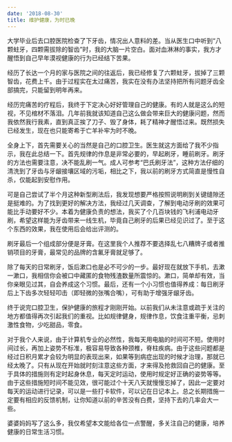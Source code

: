 ```yaml
---
date: '2018-08-30'
title: 维护健康，为时已晚
---
```


大学毕业后去口腔医院检查了下牙齿，情况出人意料的差。当从医生口中听到“八颗蛀牙，四颗需拔除的智齿”时，我的大脑一片空白。面对血淋淋的事实，我方才醒悟到自己早年漠视健康的行为已经结下苦果。

经历了长达一个月的家与医院之间的往返后，我已经修复了六颗蛀牙，拔掉了三颗智齿，花费上千。由于过程实在太过痛苦，我实在没有办法坚持把所有问题牙齿全部搞完，只能留到明年再来。

经历完痛苦的疗程后，我终于下定决心好好管理自己的健康。有的人就是这么的短视，不见棺材不落泪。几年前我就该知道自己这么做会带来巨大的健康问题，然而我依然我行我素，直到真正挨了刀子、毁了身体，耗了精神才醒悟过来。既然损失已经发生，现在也只能寄希于亡羊补牢为时不晚。

全身上下，首先需要关心的当然是自己的口腔卫生。医生就这方面给了我不少指示，我在此总结一下。首先规律的作息是非常必要的，早起刷牙，睡前刷牙。刷牙的方法也需要注意，决不能乱刷一气。成人可参考“巴氏刷牙法”，这种方法仔细的清洗到了牙齿与牙龈接壤区域的污垢，相比之下，我以前的刷牙方式简直是慢性自杀，仅能起到安慰作用。

可是自己尝试了半个月这种新型刷法后，我发现想要严格按照说明刷到关键缝隙还是挺难的。为了找到更好的解决方法，我经过几天调查，了解到电动牙刷的效果可能比手动要好不少。本着为健康负责的想法，我买了个几百块钱的飞利浦电动牙刷，希望这样能为牙齿带来一线生机，毕竟自己刷牙的后果已经见识过了。至于这个东西的效果，我在使用后会给出评测的。

刷牙最后一个组成部分便是牙膏。在这里我个人推荐不要选择乱七八糟牌子或者推销项目的牙膏，最常见的品牌的含氟牙膏就足够了。

除了每天的日常刷牙，饭后漱口也是必不可少的一步。最好现在就放下手机，去漱一漱口，我相信你会被口中藏匿的食物残渣数量所震惊的。漱口，简单却有效，当你亲眼见过其，自会养成这个习惯。最后，还有一个小习惯也值得养成：每日刷牙后上下齿多次轻轻叩击（即轻微的张嘴合嘴），可有助于增强牙龈牙齿。

终于说完口腔卫生，保护健康的旅程才刚刚开始。以前我们从未注意或疏于关注的地方都值得再次引起我们的重视。比如规律健身，规律作息，饮食注重平衡，忌刺激性食物，少吃甜品，零食。

对于我个人来说，由于计算机专业的必然性，我每天用电脑的时间可不短。使用时间过长，再加上姿势不标准，极容易导致各种颈椎，脊柱疾病。由于这些问题都是经过日积月累才会较为明显的表现出来，如果等到病症出现的时候才治理，那就已经太晚了。只有从现在开始就时刻注意这些方面，才来得及抢救回自己的健康。至于具体的措施则有定时起身休息，每天定时运动，使用时规定好正确的姿势等等。由于这些措施短时间不能见效，很可能过个十天八天就慢慢忘掉了，因此一定要对每天的运动进行记录，可以是一些打卡软件，可以记在日记本上。总之长期措施一定要有相应的反馈机制，让你知道以前的辛苦没有白费，坚持下去的几率会大一些。

婆婆妈妈写了这么多，我仅希望本文能给各位一点警醒，多关注自己的健康，培养健康的日常生活习惯。